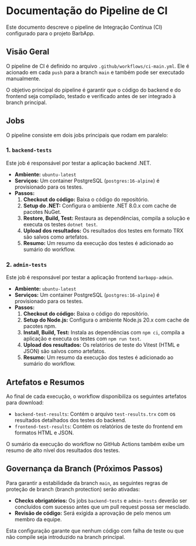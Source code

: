 # Documentação do Pipeline de CI

Este documento descreve o pipeline de Integração Contínua (CI) configurado para o projeto BarbApp.

## Visão Geral

O pipeline de CI é definido no arquivo `.github/workflows/ci-main.yml`. Ele é acionado em cada `push` para a branch `main` e também pode ser executado manualmente.

O objetivo principal do pipeline é garantir que o código do backend e do frontend seja compilado, testado e verificado antes de ser integrado à branch principal.

## Jobs

O pipeline consiste em dois jobs principais que rodam em paralelo:

### 1. `backend-tests`

Este job é responsável por testar a aplicação backend .NET.

- **Ambiente:** `ubuntu-latest`
- **Serviços:** Um container PostgreSQL (`postgres:16-alpine`) é provisionado para os testes.
- **Passos:**
  1. **Checkout do código:** Baixa o código do repositório.
  2. **Setup do .NET:** Configura o ambiente .NET 8.0.x com cache de pacotes NuGet.
  3. **Restore, Build, Test:** Restaura as dependências, compila a solução e executa os testes `dotnet test`.
  4. **Upload dos resultados:** Os resultados dos testes em formato TRX são salvos como artefatos.
  5. **Resumo:** Um resumo da execução dos testes é adicionado ao sumário do workflow.

### 2. `admin-tests`

Este job é responsável por testar a aplicação frontend `barbapp-admin`.

- **Ambiente:** `ubuntu-latest`
- **Serviços:** Um container PostgreSQL (`postgres:16-alpine`) é provisionado para os testes.
- **Passos:**
  1. **Checkout do código:** Baixa o código do repositório.
  2. **Setup do Node.js:** Configura o ambiente Node.js 20.x com cache de pacotes npm.
  3. **Install, Build, Test:** Instala as dependências com `npm ci`, compila a aplicação e executa os testes com `npm run test`.
  4. **Upload dos resultados:** Os relatórios de teste do Vitest (HTML e JSON) são salvos como artefatos.
  5. **Resumo:** Um resumo da execução dos testes é adicionado ao sumário do workflow.

## Artefatos e Resumos

Ao final de cada execução, o workflow disponibiliza os seguintes artefatos para download:

- `backend-test-results`: Contém o arquivo `test-results.trx` com os resultados detalhados dos testes do backend.
- `frontend-test-results`: Contém os relatórios de teste do frontend em formatos HTML e JSON.

O sumário da execução do workflow no GitHub Actions também exibe um resumo de alto nível dos resultados dos testes.

## Governança da Branch (Próximos Passos)

Para garantir a estabilidade da branch `main`, as seguintes regras de proteção de branch (branch protection) serão ativadas:

- **Checks obrigatórios:** Os jobs `backend-tests` e `admin-tests` deverão ser concluídos com sucesso antes que um pull request possa ser mesclado.
- **Revisão de código:** Será exigida a aprovação de pelo menos um membro da equipe.

Esta configuração garante que nenhum código com falha de teste ou que não compile seja introduzido na branch principal.
